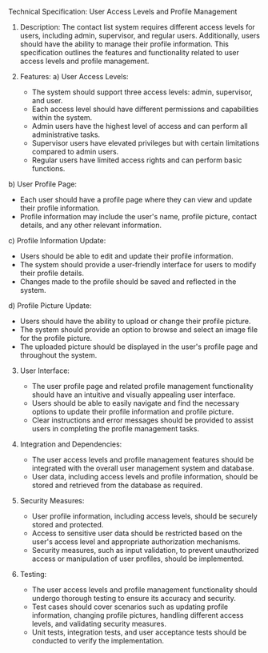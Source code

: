 Technical Specification: User Access Levels and Profile Management

1. Description:
The contact list system requires different access levels for users, including admin, supervisor, and regular users. Additionally, users should have the ability to manage their profile information. This specification outlines the features and functionality related to user access levels and profile management.

2. Features:
a) User Access Levels:
   - The system should support three access levels: admin, supervisor, and user.
   - Each access level should have different permissions and capabilities within the system.
   - Admin users have the highest level of access and can perform all administrative tasks.
   - Supervisor users have elevated privileges but with certain limitations compared to admin users.
   - Regular users have limited access rights and can perform basic functions.

b) User Profile Page:
   - Each user should have a profile page where they can view and update their profile information.
   - Profile information may include the user's name, profile picture, contact details, and any other relevant information.

c) Profile Information Update:
   - Users should be able to edit and update their profile information.
   - The system should provide a user-friendly interface for users to modify their profile details.
   - Changes made to the profile should be saved and reflected in the system.

d) Profile Picture Update:
   - Users should have the ability to upload or change their profile picture.
   - The system should provide an option to browse and select an image file for the profile picture.
   - The uploaded picture should be displayed in the user's profile page and throughout the system.

3. User Interface:
   - The user profile page and related profile management functionality should have an intuitive and visually appealing user interface.
   - Users should be able to easily navigate and find the necessary options to update their profile information and profile picture.
   - Clear instructions and error messages should be provided to assist users in completing the profile management tasks.

4. Integration and Dependencies:
   - The user access levels and profile management features should be integrated with the overall user management system and database.
   - User data, including access levels and profile information, should be stored and retrieved from the database as required.

5. Security Measures:
   - User profile information, including access levels, should be securely stored and protected.
   - Access to sensitive user data should be restricted based on the user's access level and appropriate authorization mechanisms.
   - Security measures, such as input validation, to prevent unauthorized access or manipulation of user profiles, should be implemented.

6. Testing:
   - The user access levels and profile management functionality should undergo thorough testing to ensure its accuracy and security.
   - Test cases should cover scenarios such as updating profile information, changing profile pictures, handling different access levels, and validating security measures.
   - Unit tests, integration tests, and user acceptance tests should be conducted to verify the implementation.
